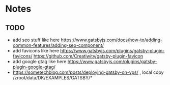 # Notes
## TODO

 * add seo stuff like here https://www.gatsbyjs.com/docs/how-to/adding-common-features/adding-seo-component/
 * add favicons like here  https://www.gatsbyjs.com/plugins/gatsby-plugin-favicons/ https://github.com/Creatiwity/gatsby-plugin-favicon
 * add google gtag like here https://www.gatsbyjs.com/plugins/gatsby-plugin-google-gtag/
 * https://sometechblog.com/posts/deploying-gatsby-on-vps/ , local copy /zroot/data/DK/EXAMPLES/GATSBY/*


